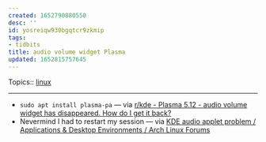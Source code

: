 ```yaml
---
created: 1652790880550
desc: ''
id: yosreiqw930bgqtcr9zkmip
tags:
- tidbits
title: audio volume widget Plasma
updated: 1652815757645
---
```

   
Topics::  [linux](../topics/linux.md)   
   
   
---   
   
   
- `sudo apt install plasma-pa` — via [r/kde - Plasma 5.12 - audio volume widget has disappeared. How do I get it back?](https://www.reddit.com/r/kde/comments/8pn7bd/plasma_512_audio_volume_widget_has_disappeared/)   
- Nevermind I had to restart my session — via [KDE audio applet problem / Applications & Desktop Environments / Arch Linux Forums](https://bbs.archlinux.org/viewtopic.php?id=234196)